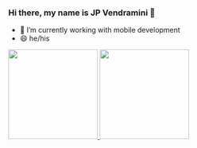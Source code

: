 ### Hi there, my name is JP Vendramini 👋

- 🔭 I’m currently working with mobile development
- 😄 he/his

<a href="https://github.com/jpvendramini/github-readme-stats">
  <img height="180px" src="https://github-readme-stats.vercel.app/api?username=jpvendramini&theme=dark"></img>
</a>
<a href="https://github.com/jpvendramini/github-readme-stats">
  <img height="180px" src="https://github-readme-stats.vercel.app/api/top-langs/?username=jpvendramini&theme=dark&layout=compact"></img>
</a>
